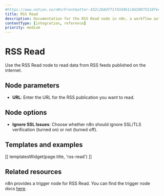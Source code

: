 ```yaml
---
#https://www.notion.so/n8n/Frontmatter-432c2b8dff1f43d4b1c8d20075510fe4
title: RSS Read
description: Documentation for the RSS Read node in n8n, a workflow automation platform. Includes guidance on usage, and links to examples.
contentType: [integration, reference]
priority: medium
---
```


# RSS Read

Use the RSS Read node to read data from RSS feeds published on the internet.

## Node parameters

- **URL**: Enter the URL for the RSS publication you want to read.

## Node options

* **Ignore SSL Issues**: Choose whether n8n should ignore SSL/TLS verification (turned on) or not (turned off).

## Templates and examples

<!-- see https://www.notion.so/n8n/Pull-in-templates-for-the-integrations-pages-37c716837b804d30a33b47475f6e3780 -->
[[ templatesWidget(page.title, 'rss-read') ]]

## Related resources

n8n provides a trigger node for RSS Read. You can find the trigger node docs [here](/integrations/builtin/core-nodes/n8n-nodes-base.rssfeedreadtrigger.md).

